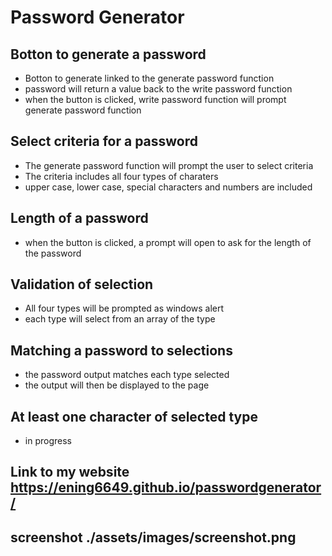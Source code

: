 # Password Generator
## Botton to generate a password
* Botton to generate linked to the generate password function
* password will return a value back to the write password function
* when the button is clicked, write password function will prompt generate password function
## Select criteria for a password 
* The generate password function will prompt the user to select criteria
* The criteria includes all four types of charaters
* upper case, lower case, special characters and numbers are included 
## Length of a password
* when the button is clicked, a prompt will open to ask for the length of the password
## Validation of selection 
* All four types will be prompted as windows alert 
* each type will select from an array of the type 
## Matching a password to selections
* the password output matches each type selected 
* the output will then be displayed to the page 
## At least one character of selected type
* in progress
## Link to my website  https://ening6649.github.io/passwordgenerator/
## screenshot ./assets/images/screenshot.png
